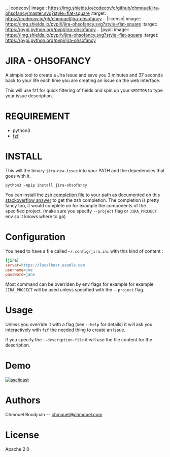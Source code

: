 .. |codecov| image:: https://img.shields.io/codecov/c/github/chmouel/jira-ohsofancy/master.svg?style=flat-square
    :target: https://codecov.io/gh/chmouel/jira-ohsofancy
.. |license| image:: https://img.shields.io/pypi/l/jira-ohsofancy.svg?style=flat-square
    :target: https://pypi.python.org/pypi/jira-ohsofancy
.. |pypi| image:: https://img.shields.io/pypi/v/jira-ohsofancy.svg?style=flat-square
    :target: https://pypi.python.org/pypi/jira-ohsofancy

# JIRA - OHSOFANCY

A simple tool to create a Jira Issue and save you 3 minutes and 37 seconds back to your life each time you are creating an issue on the web interface.

This will use fzf for quick filtering of fields and spin up your `$EDITOR` to type your issue description.

# REQUIREMENT

* python3
* [fzf](https://github.com/junegunn/fzf)

# INSTALL

This will the binary `jira-new-issue` into your PATH and the depedencies that goes with it.

```shell
python3 -mpip install jira-ohsofancy
```

You can install the [zsh completion file](./misc/jira-new-issue.completion.zsh)
to your path as documented on this [stackoverflow
answer](https://unix.stackexchange.com/a/33898) to get the zsh completion. The
completion is pretty fancy too, it would complete on for example the components
of the specified project. (make sure you specify `--project` flag or
`JIRA_PROJECT` env so it knows where to go)

# Configuration

You need to have a file called `~/.config/jira.ini` with this kind of content :

```ini
[jira]
server=https://localhost.examle.com
username=joe
password=jane
```

Most command can be overriden by env flags for example for example `JIRA_PROJECT` will be
used unless specified with the `--project` flag.


# Usage

Unless you override it with a flag (see `--help` for details) it will ask you
interactively with `fzf` the needed thing to create an issue.

If you specify the `--description-file` it will use the file content for the description.

# Demo

[![asciicast](https://asciinema.org/a/w7MmcseAkk4vBg3JlSMIbC1dW.svg)](https://asciinema.org/a/w7MmcseAkk4vBg3JlSMIbC1dW)

# Authors

Chmouel Boudjnah -- chmouel@chmouel.com

# License

Apache 2.0
